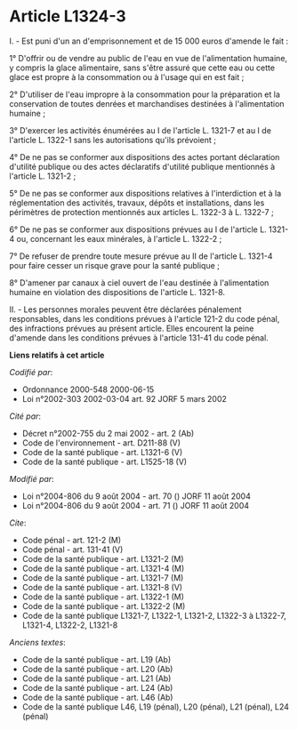 # Article L1324-3

I. - Est puni d'un an d'emprisonnement et de 15 000 euros d'amende le fait :

1° D'offrir ou de vendre au public de l'eau en vue de l'alimentation humaine, y compris la glace alimentaire, sans s'être
assuré que cette eau ou cette glace est propre à la consommation ou à l'usage qui en est fait ;

2° D'utiliser de l'eau impropre à la consommation pour la préparation et la conservation de toutes denrées et marchandises
destinées à l'alimentation humaine ;

3° D'exercer les activités énumérées au I de l'article L. 1321-7 et au I de l'article L. 1322-1 sans les autorisations qu'ils
prévoient ;

4° De ne pas se conformer aux dispositions des actes portant déclaration d'utilité publique ou des actes déclaratifs
d'utilité publique mentionnés à l'article L. 1321-2 ;

5° De ne pas se conformer aux dispositions relatives à l'interdiction et à la réglementation des activités, travaux, dépôts
et installations, dans les périmètres de protection mentionnés aux articles L. 1322-3 à L. 1322-7 ;

6° De ne pas se conformer aux dispositions prévues au I de l'article L. 1321-4 ou, concernant les eaux minérales, à l'article
L. 1322-2 ;

7° De refuser de prendre toute mesure prévue au II de l'article L. 1321-4 pour faire cesser un risque grave pour la santé
publique ;

8° D'amener par canaux à ciel ouvert de l'eau destinée à l'alimentation humaine en violation des dispositions de l'article L.
1321-8.

II. - Les personnes morales peuvent être déclarées pénalement responsables, dans les conditions prévues à l'article 121-2 du
code pénal, des infractions prévues au présent article. Elles encourent la peine d'amende dans les conditions prévues à
l'article 131-41 du code pénal.

**Liens relatifs à cet article**

_Codifié par_:

  - Ordonnance 2000-548 2000-06-15
  - Loi n°2002-303 2002-03-04 art. 92 JORF 5 mars 2002

_Cité par_:

  - Décret n°2002-755 du 2 mai 2002 - art. 2 (Ab)
  - Code de l'environnement - art. D211-88 (V)
  - Code de la santé publique - art. L1321-6 (V)
  - Code de la santé publique - art. L1525-18 (V)

_Modifié par_:

  - Loi n°2004-806 du 9 août 2004 - art. 70 () JORF 11 août 2004
  - Loi n°2004-806 du 9 août 2004 - art. 71 () JORF 11 août 2004

_Cite_:

  - Code pénal - art. 121-2 (M)
  - Code pénal - art. 131-41 (V)
  - Code de la santé publique - art. L1321-2 (M)
  - Code de la santé publique - art. L1321-4 (M)
  - Code de la santé publique - art. L1321-7 (M)
  - Code de la santé publique - art. L1321-8 (V)
  - Code de la santé publique - art. L1322-1 (M)
  - Code de la santé publique - art. L1322-2 (M)
  - Code de la santé publique L1321-7, L1322-1, L1321-2, L1322-3 à L1322-7, L1321-4, L1322-2, L1321-8

_Anciens textes_:

  - Code de la santé publique - art. L19 (Ab)
  - Code de la santé publique - art. L20 (Ab)
  - Code de la santé publique - art. L21 (Ab)
  - Code de la santé publique - art. L24 (Ab)
  - Code de la santé publique - art. L46 (Ab)
  - Code de la santé publique L46, L19 (pénal), L20 (pénal), L21 (pénal), L24 (pénal)
